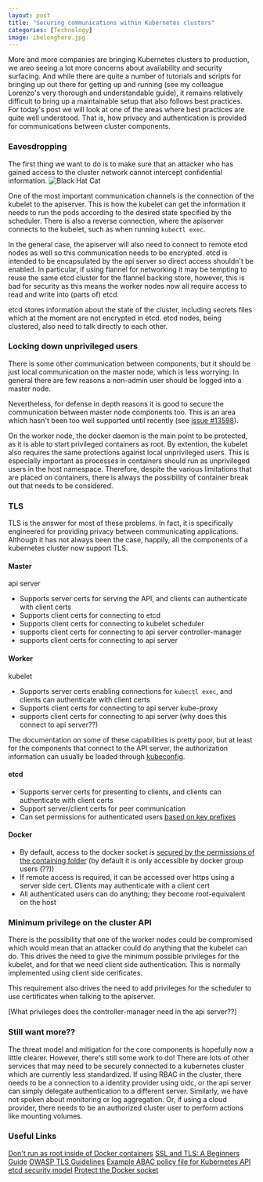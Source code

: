 ```yaml
---
layout: post
title: "Securing communications within Kubernetes clusters"
categories: [Technology]
image: ibelonghere.jpg
---
```


More and more companies are bringing Kubernetes clusters to production, we areo seeing a lot more concerns about availability and security surfacing. And while there are quite a number of tutorials and scripts for bringing up out there for getting up and running (see my colleague Lorenzo's very thorough and understandable guide), it remains relatively difficult to bring up a maintainable setup that also follows best practices. For today's post we will look at one of the areas where best practices are quite well understood. That is, how privacy and authentication is provided for communications between cluster components. 

<!--more-->

### Eavesdropping

The first thing we want to do is to make sure that an attacker who has gained access to the cluster network cannot intercept confidential information. 
 ![Black Hat Cat]({{site.url}}/img/blackhatcat.jpg)

One of the most important communication channels is the connection of the kubelet to the apiserver. This is how the kubelet can get the information it needs to run the pods according to the desired state specified by the scheduler. There is also a reverse connection, where the apiserver connects to the kubelet, such as when running `kubectl exec`.

In the general case, the apiserver will also need to connect to remote etcd nodes as well so this communication needs to be encrypted. etcd is intended to be encapsulated by the api server so direct access shouldn't be enabled. In particular, if using flannel for networking it may be tempting to reuse the same etcd cluster for the flannel backing store, however, this is bad for security as this means the worker nodes now all require access to read and write into (parts of) etcd. 

etcd stores information about the state of the cluster, including secrets files which at the moment are not encrypted in etcd. etcd nodes, being clustered, also need to talk directly to each other.  

### Locking down unprivileged users

There is some other communication between components, but it should be just local communication on the master node, which is less worrying. In general there are few reasons a non-admin user should be logged into a master node. 

Nevertheless, for defense in depth reasons it is good to secure the communication between master node components too. This is an area which hasn't been too well supported until recently (see [issue #13598](https://github.com/kubernetes/kubernetes/issues/13598)). 

On the worker node, the docker daemon is the main point to be protected, as it is able to start privileged containers as root. By extention, the kubelet also requires the same protections against local unprivileged users. This is especially important as processes in containers should run as unprivileged users in the host namespace. Therefore, despite the various limitations that are placed on containers, there is always the possibility of container break out that needs to be considered. 

### TLS 

TLS is the answer for most of these problems. In fact, it is specifically engineered for providing privacy between communicating applications. Although it has not always been the case, happily, all the components of a kubernetes cluster now support TLS. 

#### Master

api server
 - Supports server certs for serving the API, and clients can authenticate with client certs
 - Supports client certs for connecting to etcd
 - Supports client certs for connecting to kubelet
scheduler
 - supports client certs for connecting to api server
controller-manager
 - supports client certs for connecting to api server 

#### Worker

kubelet
 - Supports server certs enabling connections for `kubectl exec`, and clients can authenticate with client certs
 - Supports client certs for connecting to api server
kube-proxy
- supports client certs for connecting to api server (why does this connect to api server??)

The documentation on some of these capabilities is pretty poor, but at least for the components that connect to the API server, the authorization information can usually be loaded through [kubeconfig](http://kubernetes.io/docs/user-guide/kubeconfig-file/). 

#### etcd

- Supports server certs for presenting to clients, and clients can authenticate with client certs
- Support server/client certs for peer communication
- Can set permissions for authenticated users [based on key prefixes](https://coreos.com/etcd/docs/latest/auth_api.html#key-value-resources) 

#### Docker

- By default, access to the docker socket is [secured by the permissions of the containing folder](http://man7.org/linux/man-pages/man7/unix.7.html) (by default it is only accessible by docker group users (??))
- If remote access is required, it can be accessed over https using a server side cert. Clients may authenticate with a client cert
- All authenticated users can do anything; they become root-equivalent on the host 

### Minimum privilege on the cluster API

There is the possibility that one of the worker nodes could be compromised which would mean that an attacker could do anything that the kubelet can do. This drives the need to give the minimum possible privileges for the kubelet, and for that we need client side authentication. This is normally implemented using client side cerificates. 

This requirement also drives the need to add privileges for the scheduler to use certificates when talking to the apiserver.

[What privileges does the controller-manager need in the api server??]

### Still want more??

The threat model and mitigation for the core components is hopefully now a little clearer. However, there's still some work to do!  There are lots of other services that may need to be securely connected to a kubernetes cluster which are currently less standardized. If using RBAC in the cluster, there needs to be a connection to a identity provider using oidc, or the api server can simply delegate authentication to a different server. Similarly, we have not spoken about monitoring or log aggregation. Or, if using a cloud provider, there needs to be an authorized cluster user to perform actions like mounting volumes. 

### Useful Links

[Don't run as root inside of Docker containers](http://blog.dscpl.com.au/2015/12/don-run-as-root-inside-of-docker.html)
[SSL and TLS: A Beginners Guide](https://uk.sans.org/reading-room/whitepapers/protocols/ssl-tls-beginners-guide-1029)
[OWASP TLS Guidelines](https://www.owasp.org/index.php/Transport_Layer_Protection_Cheat_Sheet)
[Example ABAC policy file for Kubernetes API](https://github.com/kubernetes/kubernetes/blob/master/pkg/auth/authorizer/abac/example_policy_file.jsonl)
[etcd security model](https://coreos.com/etcd/docs/latest/security.html)
[Protect the Docker socket](https://docs.docker.com/engine/security/https/)
